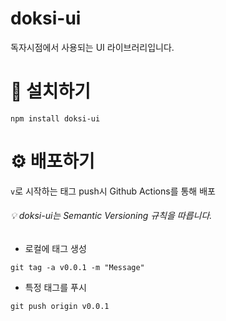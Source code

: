 # doksi-ui
독자시점에서 사용되는 UI 라이브러리입니다.


# 🌟 설치하기
```
npm install doksi-ui
```

# ⚙️ 배포하기
`v`로 시작하는 태그 push시 Github Actions를 통해 배포
###### 💡 doksi-ui는 Semantic Versioning 규칙을 따릅니다.
- 로컬에 태그 생성
```
git tag -a v0.0.1 -m "Message"
```

- 특정 태그를 푸시
```
git push origin v0.0.1
```



